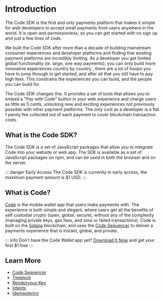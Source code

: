 # Introduction

The Code SDK is the first and only payments platform that makes it simple for web developers to accept small payments from users anywhere in the world. It is open and permissionless, so you can get started with no sign up and just a few lines of code.

We built the Code SDK after more than a decade of building mainstream consumer experiences and developer platforms and finding that existing payment platforms are incredibly limiting. As a developer you get limited global functionality (ie. large, one way payments), you can only build more innovative experiences country by country , there are a lot of hoops you have to jump through to get started, and after all that you still have to pay high fees. This constrains the experiences you can build, and the people you can build for.

The Code SDK changes this. It provides a set of tools that allows you to embed a "Pay with Code" button in your web experience and charge users as little as 5 cents, unlocking new and exciting experiences not previously possible with other payment platforms. The only cost as a developer is a flat 1 penny fee collected out of each payment to cover blockchain transaction costs.

##  What is the Code SDK?

The Code SDK is a set of JavaScript packages that allow you to integrate Code into your website or web app. The SDK is available as a set of JavaScript packages on npm, and can be used in both the browser and on the server.

::: danger Early Access
The Code SDK is currently in early access, the maximum payment amount is $1 USD.
:::

##  What is Code?

[Code](https://getcode.com) is the mobile wallet app that users make payments with. The experience is both simple and elegant, where users get all the benefits of self custodial crypto (open, global, secure), without any of the complexity (managing private keys, gas fees, and slow or failed transactions). Code is built on the [Solana](https://solana.com/) blockchain, and uses the [Code Sequencer](https://code-wallet.github.io/code-sdk/docs/reference/sequencer.html) to deliver a payments experience that is instant, global, and private. 

::: info Don’t have the Code Wallet app yet?
[Download It Now](https://www.getcode.com/#Download) and get your first $1 free
:::

## Learn More

* [Code Sequencer](../reference/sequencer)
* [Timelock](../reference/timelock)
* [Rendezvous Key](../reference/rendezvous)
* [Intents](../intents/introduction)
* [Idempotency](../reference/idempotency)
